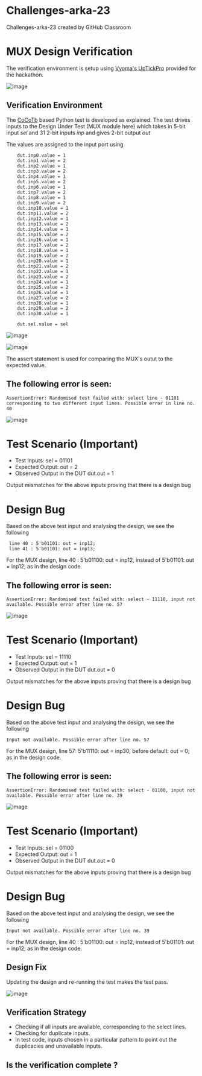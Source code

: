 # Challenges-arka-23
Challenges-arka-23 created by GitHub Classroom
# MUX Design Verification

The verification environment is setup using [Vyoma's UpTickPro](https://vyomasystems.com) provided for the hackathon.

![image](https://user-images.githubusercontent.com/70422874/180948628-e3b7198e-3dbd-4c59-a4f0-49c08048eb9e.png)

## Verification Environment

The [CoCoTb](https://www.cocotb.org/) based Python test is developed as explained. The test drives inputs to the Design Under Test (MUX module here) which takes in 5-bit input *sel* and 31 2-bit inputs *inp* and gives 2-bit output *out*

The values are assigned to the input port using 
```
    dut.inp0.value = 1
    dut.inp1.value = 2
    dut.inp2.value = 1
    dut.inp3.value = 2
    dut.inp4.value = 1
    dut.inp5.value = 2
    dut.inp6.value = 1
    dut.inp7.value = 2
    dut.inp8.value = 1
    dut.inp9.value = 2
    dut.inp10.value = 1
    dut.inp11.value = 2
    dut.inp12.value = 1
    dut.inp13.value = 2
    dut.inp14.value = 1
    dut.inp15.value = 2
    dut.inp16.value = 1
    dut.inp17.value = 2
    dut.inp18.value = 1
    dut.inp19.value = 2
    dut.inp20.value = 1
    dut.inp21.value = 2
    dut.inp22.value = 1
    dut.inp23.value = 2
    dut.inp24.value = 1
    dut.inp25.value = 2
    dut.inp26.value = 1
    dut.inp27.value = 2
    dut.inp28.value = 1
    dut.inp29.value = 2
    dut.inp30.value = 1 

    dut.sel.value = sel
```
![image](https://user-images.githubusercontent.com/70422874/180708014-8b05c385-6e33-4c38-ad23-5c6c0acb76f1.png)

![image](https://user-images.githubusercontent.com/70422874/180708074-08b96270-6b68-46f3-8008-ee19cf9bf928.png)

The assert statement is used for comparing the MUX's outut to the expected value.

## The following error is seen:
```
AssertionError: Randomised test failed with: select line - 01101 corresponding to two different input lines. Possible error in line no. 40
```
![image](https://user-images.githubusercontent.com/70422874/180707564-9f78f528-34da-4af9-a1ef-03be85f639b0.png)

# Test Scenario **(Important)**
- Test Inputs: sel = 01101
- Expected Output: out = 2
- Observed Output in the DUT dut.out = 1

Output mismatches for the above inputs proving that there is a design bug

# Design Bug
Based on the above test input and analysing the design, we see the following

```
 line 40 : 5'b01101: out = inp12;
 line 41 : 5'b01101: out = inp13;
```
For the MUX design, line 40 :  5'b01100: out = inp12, instead of  5'b01101: out = inp12; as in the design code.

## The following error is seen:
```
AssertionError: Randomised test failed with: select - 11110, input not available. Possible error after line no. 57
```
![image](https://user-images.githubusercontent.com/70422874/180707639-66f0b545-57f6-4b52-96d8-aaca66b9554b.png)

# Test Scenario **(Important)**
- Test Inputs: sel = 11110
- Expected Output: out = 1
- Observed Output in the DUT dut.out = 0

Output mismatches for the above inputs proving that there is a design bug

# Design Bug
Based on the above test input and analysing the design, we see the following

```
Input not available. Possible error after line no. 57
```
For the MUX design, line 57:  5'b11110: out = inp30, before default: out = 0; as in the design code.

## The following error is seen:
```
AssertionError: Randomised test failed with: select - 01100, input not available. Possible error after line no. 39
```
![image](https://user-images.githubusercontent.com/70422874/180707446-ded3180a-a2ad-4f8a-b42c-0cf47f65436e.png)

# Test Scenario **(Important)**
- Test Inputs: sel = 01100
- Expected Output: out = 1
- Observed Output in the DUT dut.out = 0

Output mismatches for the above inputs proving that there is a design bug

# Design Bug
Based on the above test input and analysing the design, we see the following

```
Input not available. Possible error after line no. 39
```
For the MUX design, line 40 :  5'b01100: out = inp12, instead of  5'b01101: out = inp12; as in the design code.

## Design Fix
Updating the design and re-running the test makes the test pass.

![image](https://user-images.githubusercontent.com/70422874/180708949-cc5bd573-d6f4-4c10-bfa5-340cb578d8e8.png)


## Verification Strategy

- Checking if all inputs are available, corresponding to the select lines.
- Checking for duplicate inputs.
- In test code, inputs chosen in a particular pattern to point out the duplicacies and unavailable inputs.

## Is the verification complete ?

